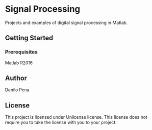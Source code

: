 # Signal Processing

Projects and examples of digital signal processing in Matlab.

## Getting Started

### Prerequisites

Matlab R2016

## Author

Danilo Pena

## License

This project is licensed under Unlicense license. This license does not require you to take the license with you to your project.
